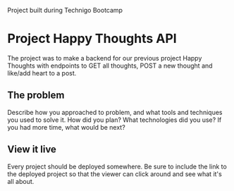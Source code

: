 Project built during Technigo Bootcamp

# Project Happy Thoughts API

The project was to make a backend for our previous project Happy Thoughts with endpoints to GET all thoughts, POST a new thought and like/add heart to a post.

## The problem

Describe how you approached to problem, and what tools and techniques you used to solve it. How did you plan? What technologies did you use? If you had more time, what would be next?

## View it live

Every project should be deployed somewhere. Be sure to include the link to the deployed project so that the viewer can click around and see what it's all about.
